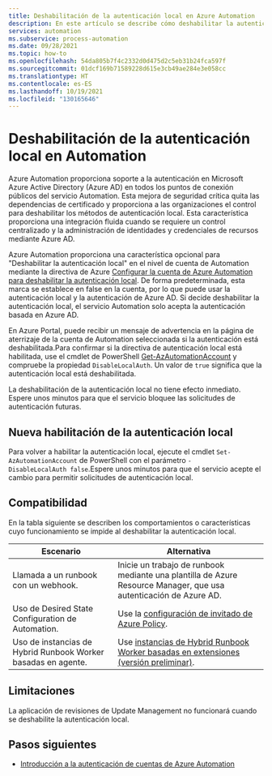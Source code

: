 ```yaml
---
title: Deshabilitación de la autenticación local en Azure Automation
description: En este artículo se describe cómo deshabilitar la autenticación local en Azure Automation.
services: automation
ms.subservice: process-automation
ms.date: 09/28/2021
ms.topic: how-to
ms.openlocfilehash: 54da805b7f4c2332d0d475d2c5eb31b24fca597f
ms.sourcegitcommit: 01dcf169b71589228d615e3cb49ae284e3e058cc
ms.translationtype: HT
ms.contentlocale: es-ES
ms.lasthandoff: 10/19/2021
ms.locfileid: "130165646"
---
```

# <a name="disable-local-authentication-in-automation"></a>Deshabilitación de la autenticación local en Automation

Azure Automation proporciona soporte a la autenticación en Microsoft Azure Active Directory (Azure AD) en todos los puntos de conexión públicos del servicio Automation. Esta mejora de seguridad crítica quita las dependencias de certificado y proporciona a las organizaciones el control para deshabilitar los métodos de autenticación local. Esta característica proporciona una integración fluida cuando se requiere un control centralizado y la administración de identidades y credenciales de recursos mediante Azure AD.

Azure Automation proporciona una característica opcional para "Deshabilitar la autenticación local" en el nivel de cuenta de Automation mediante la directiva de Azure [Configurar la cuenta de Azure Automation para deshabilitar la autenticación local](../automation/policy-reference.md#azure-automation). De forma predeterminada, esta marca se establece en false en la cuenta, por lo que puede usar la autenticación local y la autenticación de Azure AD. Si decide deshabilitar la autenticación local, el servicio Automation solo acepta la autenticación basada en Azure AD.

En Azure Portal, puede recibir un mensaje de advertencia en la página de aterrizaje de la cuenta de Automation seleccionada si la autenticación está deshabilitada.Para confirmar si la directiva de autenticación local está habilitada, use el cmdlet de PowerShell [Get-AzAutomationAccount](/powershell/module/az.automation/get-azautomationaccount) y compruebe la propiedad `DisableLocalAuth`. Un valor de `true` significa que la autenticación local está deshabilitada.

La deshabilitación de la autenticación local no tiene efecto inmediato. Espere unos minutos para que el servicio bloquee las solicitudes de autenticación futuras.
 
## <a name="re-enable-local-authentication"></a>Nueva habilitación de la autenticación local

Para volver a habilitar la autenticación local, ejecute el cmdlet `Set-AzAutomationAccount` de PowerShell con el parámetro `-DisableLocalAuth false`.Espere unos minutos para que el servicio acepte el cambio para permitir solicitudes de autenticación local. 

## <a name="compatibility"></a>Compatibilidad

En la tabla siguiente se describen los comportamientos o características cuyo funcionamiento se impide al deshabilitar la autenticación local.

|Escenario | Alternativa |
|---|---|
|Llamada a un runbook con un webhook. | Inicie un trabajo de runbook mediante una plantilla de Azure Resource Manager, que usa autenticación de Azure AD. |
|Uso de Desired State Configuration de Automation.| Use la [configuración de invitado de Azure Policy](../governance/policy/concepts/guest-configuration.md).  |
|Uso de instancias de Hybrid Runbook Worker basadas en agente.| Use [instancias de Hybrid Runbook Worker basadas en extensiones (versión preliminar)](./extension-based-hybrid-runbook-worker-install.md).|

## <a name="limitations"></a>Limitaciones

La aplicación de revisiones de Update Management no funcionará cuando se deshabilite la autenticación local.


## <a name="next-steps"></a>Pasos siguientes
- [Introducción a la autenticación de cuentas de Azure Automation](./automation-security-overview.md)
